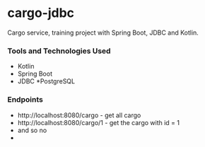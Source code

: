# cargo-jdbc

Cargo service, training project with Spring Boot, JDBC and Kotlin.

### Tools and Technologies Used
* Kotlin
* Spring Boot
* JDBC
*PostgreSQL

### Endpoints
* http://localhost:8080/cargo - get all cargo
* http://localhost:8080/cargo/1 - get the cargo with id = 1
* and so no
* 